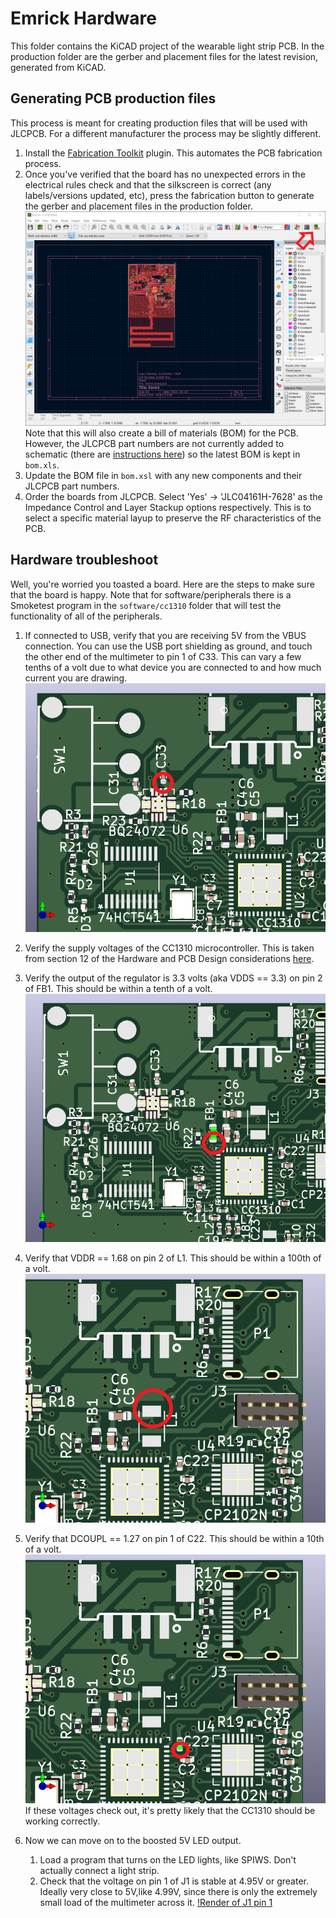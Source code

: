 # Emrick Hardware
This folder contains the KiCAD project of the wearable light strip PCB. 
In the production folder are the gerber and placement files for the latest 
revision, generated from KiCAD.

## Generating PCB production files
This process is meant for creating production files that will be used with JLCPCB.
For a different manufacturer the process may be slightly different. 

1. Install the [Fabrication Toolkit](https://github.com/bennymeg/JLC-Plugin-for-KiCad) plugin. This automates the PCB fabrication process. 
2. Once you've verified that the board has no unexpected errors in the electrical rules check and that the silkscreen is correct (any labels/versions updated, etc), press the fabrication button to generate the gerber and placement files in the production folder. 
![Screenshot of the PCBnew application with an arrow pointing at the fabrication button](images/production_button.png)
Note that this will also create a bill of materials (BOM) for the PCB. However, the JLCPCB part numbers are not currently added to schematic (there are [instructions here](https://jlcpcb.com/help/article/81-How-to-generate-the-BOM-and-Centroid-file-from-KiCAD)) so the latest BOM is kept in `bom.xls`. 
3. Update the BOM file in `bom.xsl` with any new components and their JLCPCB part numbers. 
4. Order the boards from JLCPCB. Select 'Yes' -> 'JLC04161H-7628' as the Impedance Control and Layer Stackup options respectively. This is to select a specific material layup to preserve the RF characteristics of the PCB. 

## Hardware troubleshoot
Well, you're worried you toasted a board. Here are the steps to make sure that the board is happy. Note that for software/peripherals there is a Smoketest program in the `software/cc1310` folder that will test the functionality of all of the peripherals. 

1. If connected to USB, verify that you are receiving 5V from the VBUS connection. You can use the USB port shielding as ground, and touch the other end of the multimeter to pin 1 of C33. This can vary a few tenths of a volt due to what device you are connected to and how much current you are drawing. 
![Render of C33 pin 1](images/5vc33.png)

2. Verify the supply voltages of the CC1310 microcontroller. This is taken from section 12 of the Hardware and PCB Design considerations [here](https://www.ti.com/lit/an/swra640g/swra640g.pdf). 
  1. Verify the output of the regulator is 3.3 volts (aka VDDS == 3.3) on pin 2 of FB1. This should be within a tenth of a volt. 
  ![Render of FB1 pin2](images/3v3fb1.png)
  2. Verify that VDDR == 1.68 on pin 2 of L1. This should be within a 100th of a volt.
  ![Render of L1 pin 2](images/1v68l1.png)
  3. Verify that DCOUPL == 1.27 on pin 1 of C22. This should be within a 10th of a volt. 
  ![Render of C22 pin 1](images/1v27c22.png)
If these voltages check out, it's pretty likely that the CC1310 should be working correctly. 

3. Now we can move on to the boosted 5V LED output. 
    1. Load a program that turns on the LED lights, like SPIWS. Don't actually connect a light strip. 
    2. Check that the voltage on pin 1 of J1 is stable at 4.95V or greater. Ideally very close to 5V,like 4.99V, since there is only the extremely small load of the multimeter across it. 
    [!Render of J1 pin 1](images/5vj1.png)




